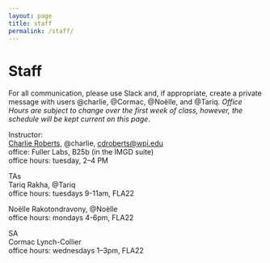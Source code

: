```yaml
---
layout: page
title: staff
permalink: /staff/
---
```


# Staff
For all communication, please use Slack and, if appropriate, create a private message with users @charlie, @Cormac, @Noëlle, and @Tariq. *Office Hours are subject to change over the first week of class, however, the schedule will be kept current on this page*.

Instructor:  
[Charlie Roberts](http://charlie-roberts.com), @charlie, [cdroberts@wpi.edu](mailto:cdroberts@wpi.edu)   
office: Fuller Labs, B25b (in the IMGD suite)  
office hours: tuesday, 2–4 PM  

TAs   
Tariq Rakha, @Tariq  
office hours: tuesdays 9-11am, FLA22  

Noëlle Rakotondravony, @Noëlle  
office hours: mondays 4-6pm, FLA22 

SA  
Cormac Lynch-Collier  
office hours: wednesdays 1–3pm, FLA22  

